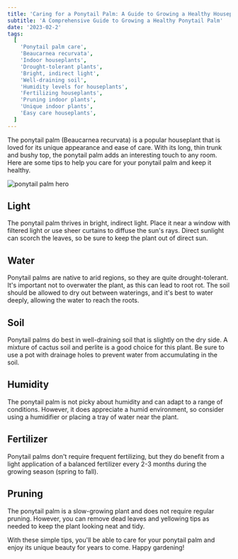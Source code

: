 ```yaml
---
title: 'Caring for a Ponytail Palm: A Guide to Growing a Healthy Houseplant'
subtitle: 'A Comprehensive Guide to Growing a Healthy Ponytail Palm'
date: '2023-02-2'
tags:
  [
    'Ponytail palm care',
    'Beaucarnea recurvata',
    'Indoor houseplants',
    'Drought-tolerant plants',
    'Bright, indirect light',
    'Well-draining soil',
    'Humidity levels for houseplants',
    'Fertilizing houseplants',
    'Pruning indoor plants',
    'Unique indoor plants',
    'Easy care houseplants',
  ]
---
```


The ponytail palm (Beaucarnea recurvata) is a popular houseplant that is loved for its unique appearance and ease of care. With its long, thin trunk and bushy top, the ponytail palm adds an interesting touch to any room. Here are some tips to help you care for your ponytail palm and keep it healthy.

![ponytail palm hero](/images/hero/ponytail-palm-care.jpg)

## Light

The ponytail palm thrives in bright, indirect light. Place it near a window with filtered light or use sheer curtains to diffuse the sun's rays. Direct sunlight can scorch the leaves, so be sure to keep the plant out of direct sun.

## Water

Ponytail palms are native to arid regions, so they are quite drought-tolerant. It's important not to overwater the plant, as this can lead to root rot. The soil should be allowed to dry out between waterings, and it's best to water deeply, allowing the water to reach the roots.

## Soil

Ponytail palms do best in well-draining soil that is slightly on the dry side. A mixture of cactus soil and perlite is a good choice for this plant. Be sure to use a pot with drainage holes to prevent water from accumulating in the soil.

## Humidity

The ponytail palm is not picky about humidity and can adapt to a range of conditions. However, it does appreciate a humid environment, so consider using a humidifier or placing a tray of water near the plant.

## Fertilizer

Ponytail palms don't require frequent fertilizing, but they do benefit from a light application of a balanced fertilizer every 2-3 months during the growing season (spring to fall).

## Pruning

The ponytail palm is a slow-growing plant and does not require regular pruning. However, you can remove dead leaves and yellowing tips as needed to keep the plant looking neat and tidy.

With these simple tips, you'll be able to care for your ponytail palm and enjoy its unique beauty for years to come. Happy gardening!
